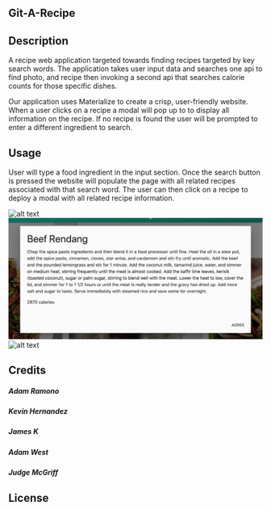 ## Git-A-Recipe

## Description

A recipe web application targeted towards finding recipes targeted by key search words. The application takes user input data and searches one api to find photo, and recipe then invoking a second api that searches calorie counts for those specific dishes. 

Our application uses Materialize to create a crisp, user-friendly website. When a user clicks on a recipe a modal will pop up to to display all information on the recipe. If no recipe is found the user will be prompted to enter a different ingredient to search. 

## Usage

User will type a food ingredient in the input section. Once the search button is pressed the website will populate the page with all related recipes associated with that search word. The user can then click on a recipe to deploy a modal with all related recipe information. 

![alt text](assets/images/Screenshots/Landing-page.png)
![alt text](assets/images/Screenshots/Recipe-modal.png)
![alt text](assets/images/Screenshots/Recipes.png)

## Credits

##### Adam Ramono
##### Kevin Hernandez
##### James K 
##### Adam West 
##### Judge McGriff

## License